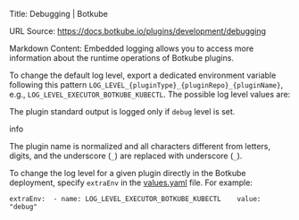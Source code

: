 Title: Debugging | Botkube

URL Source: https://docs.botkube.io/plugins/development/debugging

Markdown Content:
Embedded logging allows you to access more information about the runtime operations of Botkube plugins.

To change the default log level, export a dedicated environment variable following this pattern `LOG_LEVEL_{pluginType}_{pluginRepo}_{pluginName}`, e.g., `LOG_LEVEL_EXECUTOR_BOTKUBE_KUBECTL`. The possible log level values are:

The plugin standard output is logged only if `debug` level is set.

info

The plugin name is normalized and all characters different from letters, digits, and the underscore (`_`) are replaced with underscore (`_`).

To change the log level for a given plugin directly in the Botkube deployment, specify `extraEnv` in the [values.yaml](https://github.com/kubeshop/botkube/blob/main/helm/botkube/values.yaml) file. For example:

    extraEnv:  - name: LOG_LEVEL_EXECUTOR_BOTKUBE_KUBECTL    value: "debug"
